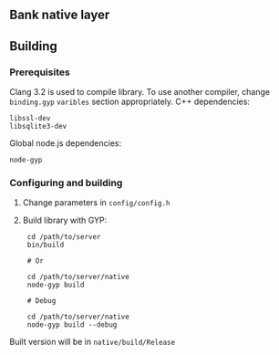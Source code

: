 Bank native layer
-----------------


## Building

### Prerequisites

Clang 3.2 is used to compile library. To use another compiler, change `binding.gyp` `varibles` section appropriately. C++ dependencies:

    libssl-dev
    libsqlite3-dev

Global node.js dependencies:

    node-gyp


### Configuring and building

1. Change parameters in `config/config.h`
3. Build library with GYP:

        cd /path/to/server
        bin/build

        # Or

        cd /path/to/server/native
		node-gyp build

        # Debug

		cd /path/to/server/native
		node-gyp build --debug

Built version will be in `native/build/Release`
